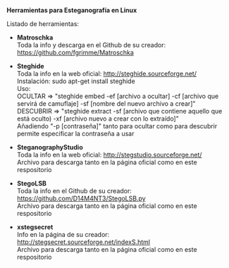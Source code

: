 **Herramientas para Esteganografía en Linux**

Listado de herramientas:

- **Matroschka**<br>
	Toda la info y descarga en el Github de su creador: https://github.com/fgrimme/Matroschka
    
- **Steghide**<br>
	Toda la info en la web oficial: http://steghide.sourceforge.net/ <br>
	Instalación: sudo apt-get install steghide<br>
	Uso:<br>
	OCULTAR => "steghide embed -ef [archivo a ocultar] -cf [archivo que servirá de camuflaje] -sf [nombre del nuevo archivo a crear]"<br>
	DESCUBRIR => "steghide extract -sf [archivo que contiene aquello que está oculto) -xf [archivo nuevo a crear con lo extraído]" <br>
    Añadiendo "-p [contraseña]" tanto para ocultar como para descubrir permite especificar la contraseña a usar

- **SteganographyStudio**<br>
    Toda la info en la web oficial: http://stegstudio.sourceforge.net/<br>
    Archivo para descarga tanto en la página oficial como en este respositorio

- **StegoLSB**<br>
    Toda la info en el Github de su creador: https://github.com/D14M4NT3/StegoLSB.py<br>
    Archivo para descarga tanto en la página oficial como en este respositorio

- **xstegsecret**<br>
    Info en la página de su creador: http://stegsecret.sourceforge.net/indexS.html<br>
    Archivo para descarga tanto en la página oficial como en este respositorio
